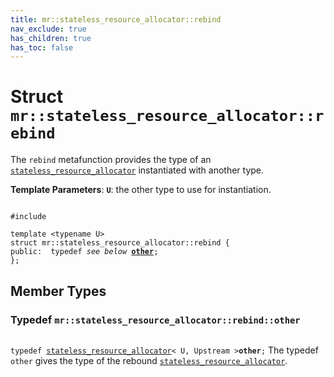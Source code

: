 ```yaml
---
title: mr::stateless_resource_allocator::rebind
nav_exclude: true
has_children: true
has_toc: false
---
```


# Struct `mr::stateless_resource_allocator::rebind`

The <code>rebind</code> metafunction provides the type of an <code><a href="/api/classes/classmr_1_1stateless__resource__allocator.html">stateless&#95;resource&#95;allocator</a></code> instantiated with another type.

**Template Parameters**:
**`U`**: the other type to use for instantiation. 

<code class="doxybook">
<span>#include <thrust/mr/allocator.h></span><br>
<span>template &lt;typename U&gt;</span>
<span>struct mr::stateless&#95;resource&#95;allocator::rebind {</span>
<span>public:</span><span>&nbsp;&nbsp;typedef <i>see below</i> <b><a href="/api/classes/structmr_1_1stateless__resource__allocator_1_1rebind.html#typedef-other">other</a></b>;</span>
<span>};</span>
</code>

## Member Types

<h3 id="typedef-other">
Typedef <code>mr::stateless&#95;resource&#95;allocator::rebind::other</code>
</h3>

<code class="doxybook">
<span>typedef <a href="/api/classes/classmr_1_1stateless__resource__allocator.html">stateless_resource_allocator</a>< U, Upstream ><b>other</b>;</span></code>
The typedef <code>other</code> gives the type of the rebound <code><a href="/api/classes/classmr_1_1stateless__resource__allocator.html">stateless&#95;resource&#95;allocator</a></code>. 


